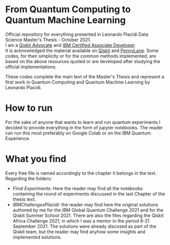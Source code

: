 # From Quantum Computing to Quantum Machine Learning
Official repository for everything presented in Leonardo Placidi Data Science Master's Thesis - October 2021. 
<br>
I am a  <a href="https://www.credly.com/badges/519fac77-fea2-4649-bd46-22e5f1a3f1d8/public_url" target="_blank">Qiskit Advocate</a> and <a href="https://www.credly.com/badges/aacdec95-e919-439b-ad6e-24753e42fd50?source=linked_in_profile" target="_blank">IBM Certified Associate Developer</a>.
<br>
It is acknowledged the material available on <a href="https://qiskit.org/" target="_blank">Qiskit</a> and <a href="https://pennylane.ai/" target="_blank">PennyLane</a>. Some codes, for their simplicity or for the common methods implemented, are based on the above resources quoted or are developed after studying the official implementations. <br>

These codes complete the main text of the Master's Thesis and represent a first work in Quantum Computing and Quantum Machine Learning by Leonardo Placidi.

# How to run

For the sake of anyone that wants to learn and run quantum experiments I decided to provide everything in the form of jupyter notebooks. The reader can run this most preferably on Google Colab or on the IBM Quantum Experience.

# What you find
Every free file is named accordingly to the chapter it belongs in the text. <br>
Regarding the folders:
* *Final Experiments*: Here the reader may find all the notebooks containing the round of experiments discussed in the last Chapter of the thesis text.
* *IBMChallengesPlacidi*: the reader may find here the original solutions authored by me for the IBM Global Quantum Challenge 2021 and for the Qiskit Summer School 2021. There are also the files regarding the Qiskit Africa Challenge 2021, in which I was a mentor in the period 8-21 September 2021. The solutions were already discosed as part of the Qiskit team, but the reader may find anyhow some insights and implemented solutions.
